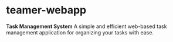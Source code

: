 # teamer-webapp
**Task Management System**  A simple and efficient web-based task management application for organizing your tasks with ease.
